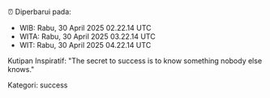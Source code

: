 ⏰ Diperbarui pada:
- WIB: Rabu, 30 April 2025 02.22.14 UTC
- WITA: Rabu, 30 April 2025 03.22.14 UTC
- WIT: Rabu, 30 April 2025 04.22.14 UTC

Kutipan Inspiratif:
"The secret to success is to know something nobody else knows."


Kategori: success

